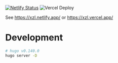 [![Netlify Status](https://api.netlify.com/api/v1/badges/0674ce0c-ec8e-4db8-97a8-af6c0726ca65/deploy-status)](https://app.netlify.com/sites/xzl/deploys)
![Vercel Deploy](https://deploy-badge.vercel.app/vercel/xzl)

See https://xzl.netlify.app/ or https://xzl.vercel.app/

# Development
```bash
# hugo v0.140.0
hugo server -D
```
